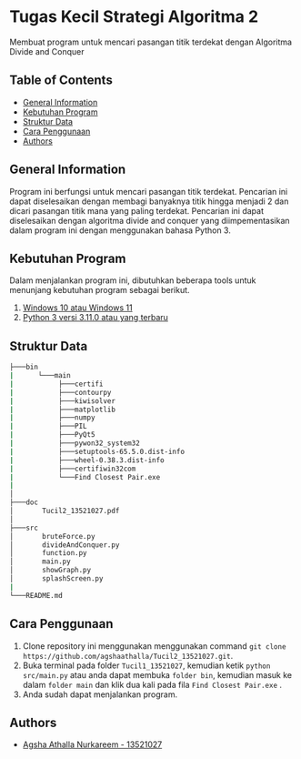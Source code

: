 # Tugas Kecil Strategi Algoritma 2

Membuat program untuk mencari pasangan titik terdekat dengan Algoritma Divide and Conquer

## Table of Contents

* [General Information](#general-information)
* [Kebutuhan Program](#requirement-program)
* [Struktur Data](#struktur-data)
* [Cara Penggunaan](#cara-penggunaan)
* [Authors](#authors)

## General Information

Program ini berfungsi untuk mencari pasangan titik terdekat. Pencarian ini dapat diselesaikan dengan membagi banyaknya titik hingga menjadi 2 dan dicari pasangan titik mana yang paling terdekat. Pencarian ini dapat diselesaikan dengan algoritma divide and conquer yang diimpementasikan dalam program ini dengan menggunakan bahasa Python 3.

## Kebutuhan Program

Dalam menjalankan program ini, dibutuhkan beberapa tools untuk menunjang kebutuhan program sebagai berikut.

1. [Windows 10 atau Windows 11](https://www.microsoft.com/software-download/windows11)
2. [Python 3 versi 3.11.0 atau yang terbaru](https://www.python.org/downloads/)

## Struktur Data

```bash
├───bin
|      └───main
|      		├───certifi
|      		├───contourpy
|      		├───kiwisolver
|      		├───matplotlib
|      		├───numpy
|      		├───PIL
|      		├───PyQt5
|      		├───pywon32_system32
|      		├───setuptools-65.5.0.dist-info
|      		├───wheel-0.38.3.dist-info
|      		├───certifiwin32com
|      		└───Find Closest Pair.exe
|
│
├───doc
│       Tucil2_13521027.pdf
│
├───src
│       bruteForce.py
│       divideAndConquer.py
│       function.py
│       main.py
│       showGraph.py
│       splashScreen.py
|
└───README.md

```

## Cara Penggunaan

1. Clone repository ini menggunakan menggunakan command `git clone https://github.com/agshaathalla/Tucil2_13521027.git`.
2. Buka terminal pada folder `Tucil1_13521027`, kemudian ketik `python src/main.py` atau anda dapat membuka `folder bin`, kemudian masuk ke dalam `folder main` dan klik dua kali pada fila `Find Closest Pair.exe` .
3. Anda sudah dapat menjalankan program.

## Authors

* [Agsha Athalla Nurkareem - 13521027](https://github.com/agshaathalla)
